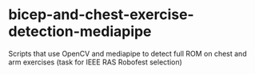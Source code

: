 # bicep-and-chest-exercise-detection-mediapipe
Scripts that use OpenCV and mediapipe to detect full ROM on chest and arm exercises (task for IEEE RAS Robofest selection)
